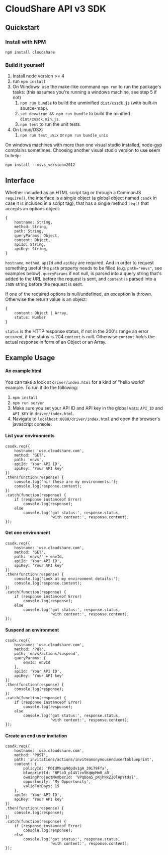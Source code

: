 CloudShare API v3 SDK
=====================
Quickstart
----------
### Install with NPM
```
npm install cloudshare
```

### Build it yourself
1. Install node version >= 4
3. run `npm install`
4. On Windows: use the make-like command `npm run` to run the package's tasks: (this assumes you're running a windows machine, see step 5 if not)
    1. `npm run bundle` to build the unminified `dist/cssdk.js` (with built-in source-map).
    2. `set dev=true && npm run bundle` to build the minified `dist/cssdk.min.js`.
    3. `npm test` to run the unit tests.
5. On Linux/OSX:
    1. `npm run test_unix` or `npm run bundle_unix`

On windows machines with more than one visual studio installed, node-gyp complains sometimes. Choosing another visual studio version to use seem to help:
```
npm install --msvs_version=2012
```

Interface
---------
Whether included as an HTML script tag or through a CommonJS `require()`, the interface is a single object (a global object named `cssdk` in case it is included in a script tag), that has a single method `req()` that accepts an options object:
```
{
    hostname: String,
    method: String,
    path: String,
    queryParams: Object,
    content: Object,
    apiId: String,
    apiKey: String,
}
```
`hostname`, `method`, `apiId` and `apiKey` are required. And in order to request something useful the `path` property needs to be filled (e.g. `path="envs"`, see examples below). `queryParams` if not null, is parsed into a query string that's added to the URL before the request is sent, and `content` is parsed into a `JSON` string before the request is sent.

If one of the required options is null/undefined, an exception is thrown. Otherwise the return value is an object:
```
{
    content: Object | Array,
    status: Number
}
```

`status` is the HTTP response status, if not in the 200's range an error occured, if the status is 204 `content` is null. Otherwise `content` holds the actual response in form of an Object or an Array.

Example Usage
-------------
#### An example html
You can take a look at `driver/index.html` for a kind of "hello world" example. To run it do the following:

1. `npm install`
2. `npm run server`
3. Make sure you set your API ID and API key in the global vars: `API_ID` and `API_KEY` in `driver/index.html`.
4. Navigate to `localhost:8080/driver/index.html` and open the browser's javascript console.

#### List your environments
```
cssdk.req({
    hostname: 'use.cloudshare.com',
    method: 'GET',
    path: 'envs',
    apiId: 'Your API ID',
    apiKey: 'Your API key'
})
.then(function(response) {
    console.log('hi! these are my environments:');
    console.log(response.content);
})
.catch(function(response) {
    if (response instanceof Error)
        console.log(response);
    else
        console.log('got status:', response.status,
                    'with content:', response.content);
});
```

#### Get one environment
```
cssdk.req({
    hostname: 'use.cloudshare.com',
    method: 'GET',
    path: 'envs/' + envId,
    apiId: 'Your API ID',
    apiKey: 'Your API key'
})
.then(function(response) {
    console.log('Look at my environment details:');
    console.log(response.content);
})
.catch(function(response) {
    if (response instanceof Error)
        console.log(response);
    else
        console.log('got status:', response.status,
                    'with content:', response.content);
});
```

#### Suspend an environment
```
cssdk.req({
    hostname: 'use.cloudshare.com',
    method: 'PUT',
    path: 'envs/actions/suspend',
    queryParams: {
        envId: envId
    },
    apiId: 'Your API ID',
    apiKey: 'Your API key'
})
.then(function(response) {
    console.log(response);
})
.catch(function(response) {
    if (response instanceof Error)
        console.log(response);
    else
        console.log('got status:', response.status,
                    'with content:', response.content);
});
```

#### Create an end user invitation
```
cssdk.req({
    hostname: 'use.cloudshare.com',
    method: 'POST',
    path: 'invitations/actions/inviteanonymousendusertoblueprint',
    content: {    
        policyId: 'POIdMkap90pdv1gA_39i79Ffa',
        blueprintId: 'BPlaD_p14Vlzx5KqWpMm0_aB',
        owningProjectMemberId: 'VPqDoa5_pKjhNxZ2QlApYtdsl',
        opportunity: 'My Opportunity',
        validForDays: 15
    },
    apiId: 'Your API ID',
    apiKey: 'Your API key'
})
.then(function(response) {
    console.log(response);
})
.catch(function(response) {
    if (response instanceof Error)
        console.log(response);
    else
        console.log('got status:', response.status,
                    'with content:', response.content);
});
```
